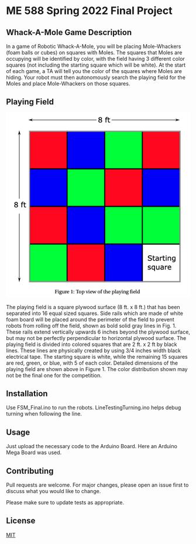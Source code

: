 # ME 588 Spring 2022 Final Project
## Whack-A-Mole Game Description

In a game of Robotic Whack-A-Mole, you will be placing Mole-Whackers (foam balls or cubes) on
squares with Moles. The squares that Moles are occupying will be identified by color, with the field
having 3 different color squares (not including the starting square which will be white). At the start of
each game, a TA will tell you the color of the squares where Moles are hiding. Your robot must then
autonomously search the playing field for the Moles and place Mole-Whackers on those squares.

## Playing Field

![alt text](https://github.com/nslewis/ME_588_Spring2022/blob/main/Images/playing_field.png)

The playing field is a square plywood surface (8 ft. x 8 ft.) that has been separated into 16 equal sized
squares. Side rails which are made of white foam board will be placed around the perimeter of the
field to prevent robots from rolling off the field, shown as bold solid gray lines in Fig. 1. These rails
extend vertically upwards 6 inches beyond the plywood surface, but may not be perfectly
perpendicular to horizontal plywood surface. The playing field is divided into colored squares that are
2 ft. x 2 ft by black lines. These lines are physically created by using 3/4 inches width black electrical
tape. The starting square is white, while the remaining 15 squares are red, green, or blue, with 5 of
each color. Detailed dimensions of the playing field are shown above in Figure 1. The color distribution shown
may not be the final one for the competition.

## Installation

Use FSM_Final.ino to run the robots. LineTestingTurning.ino helps debug turning when following the line. 

## Usage

Just upload the necessary code to the Arduino Board. Here an Arduino Mega Board was used. 

## Contributing
Pull requests are welcome. For major changes, please open an issue first to discuss what you would like to change.

Please make sure to update tests as appropriate.

## License
[MIT](https://choosealicense.com/licenses/mit/)
